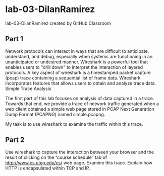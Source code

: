 # lab-03-DilanRamirez
lab-03-DilanRamirez created by GitHub Classroom

## Part 1
Network protocols can interact in ways that are difficult to anticipate, understand, and debug, especially
when systems are functioning in an unanticipated or undesired manner. Wireshark is a powerful tool that
enables users to "drill down" to interpret the interaction of layered protocols.
A key aspect of wireshark is a timestamped packet capture (pcap) trace containing a sequential list of
frame data. Wireshark incorporates features that allows users to obtain and analyze trace data.
Simple Trace Analysis

The first part of this lab focuses on analysis of data captured in a trace. Towards that end, we provide a
trace of network traffic generated when a web client obtained a simple web page stored in PCAP Next
Generation Dump Format (PCAPNG) named simple.pcapng.

My task is to use wireshark to examine the traffic within this trace.

## Part 2
Use wireshark to capture the interaction between your browser and the result of clicking on the “course
schedule” tab of http://www.cs.utep.edu/cs/ web page. Examine this trace. Explain how HTTP is
encapsulated within TCP and IP.
